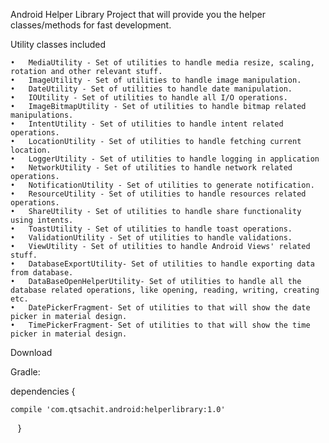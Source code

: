 Android Helper
Library Project that will provide you the helper classes/methods for fast development.

Utility classes included
	
	•	MediaUtility - Set of utilities to handle media resize, scaling, rotation and other relevant stuff.
	•	ImageUtility - Set of utilities to handle image manipulation.
	•	DateUtility - Set of utilities to handle date manipulation.
	•	IOUtility - Set of utilities to handle all I/O operations.
	•	ImageBitmapUtility - Set of utilities to handle bitmap related manipulations.
	•	IntentUtility - Set of utilities to handle intent related operations.
	•	LocationUtility - Set of utilities to handle fetching current location.
	•	LoggerUtility - Set of utilities to handle logging in application
	•	NetworkUtility - Set of utilities to handle network related operations.
	•	NotificationUtility - Set of utilities to generate notification.
	•	ResourceUtility - Set of utilities to handle resources related operations.
	•	ShareUtility - Set of utilities to handle share functionality using intents.
	•	ToastUtility - Set of utilities to handle toast operations.
	•	ValidationUtility - Set of utilities to handle validations.
	•	ViewUtility - Set of utilities to handle Android Views' related stuff.
	•	DatabaseExportUtility- Set of utilities to handle exporting data from database.
	•	DataBaseOpenHelperUtility- Set of utilities to handle all the database related operations, like opening, reading, writing, creating etc.
	•	DatePickerFragment- Set of utilities to that will show the date picker in material design.
	•	TimePickerFragment- Set of utilities to that will show the time picker in material design. 


Download

Gradle:

dependencies {

	compile 'com.qtsachit.android:helperlibrary:1.0'

    }